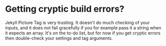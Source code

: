 # Getting cryptic build errors?

  Jekyll Picture Tag is very trusting. It doesn't do much checking of your inputs, and it does not
  fail gracefully if you for example pass it a string when it expects an array. It's on the to-do
  list, but for now if you get cryptic errors then double-check your settings and tag arguments.

